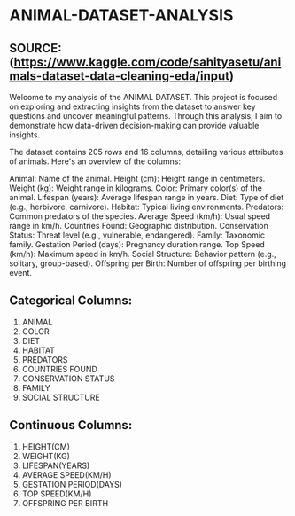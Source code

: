 # ANIMAL-DATASET-ANALYSIS

## SOURCE: (https://www.kaggle.com/code/sahityasetu/animals-dataset-data-cleaning-eda/input)

Welcome to my analysis of the ANIMAL DATASET. This project is focused on exploring and extracting insights from the dataset to answer key questions and uncover meaningful patterns.
Through this analysis, I aim to demonstrate how data-driven decision-making can provide valuable insights.

The dataset contains 205 rows and 16 columns, detailing various attributes of animals. Here's an overview of the columns:

Animal: Name of the animal.
Height (cm): Height range in centimeters.
Weight (kg): Weight range in kilograms.
Color: Primary color(s) of the animal.
Lifespan (years): Average lifespan range in years.
Diet: Type of diet (e.g., herbivore, carnivore).
Habitat: Typical living environments.
Predators: Common predators of the species.
Average Speed (km/h): Usual speed range in km/h.
Countries Found: Geographic distribution.
Conservation Status: Threat level (e.g., vulnerable, endangered).
Family: Taxonomic family.
Gestation Period (days): Pregnancy duration range.
Top Speed (km/h): Maximum speed in km/h.
Social Structure: Behavior pattern (e.g., solitary, group-based).
Offspring per Birth: Number of offspring per birthing event.

##  Categorical Columns:
1. ANIMAL
2. COLOR 
3. DIET 
4. HABITAT 
5. PREDATORS 
6. COUNTRIES FOUND
7. CONSERVATION STATUS 
8. FAMILY
9. SOCIAL STRUCTURE

## Continuous Columns:
1. HEIGHT(CM)
2. WEIGHT(KG)
3. LIFESPAN(YEARS)
4. AVERAGE SPEED(KM/H)
5. GESTATION PERIOD(DAYS)
6. TOP SPEED(KM/H)
7. OFFSPRING PER BIRTH
